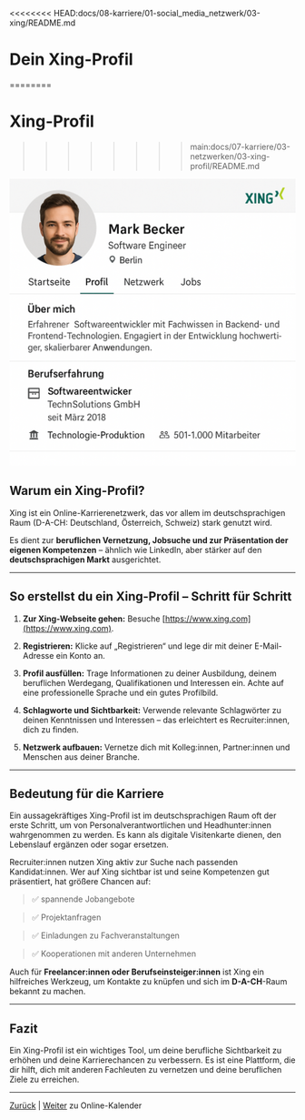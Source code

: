 <<<<<<<< HEAD:docs/08-karriere/01-social_media_netzwerk/03-xing/README.md
# Dein Xing-Profil
========
# Xing-Profil
>>>>>>>> main:docs/07-karriere/03-netzwerken/03-xing-profil/README.md

![Beispiel](../../../../images/xing_profil.png)

## Warum ein Xing-Profil?

Xing ist ein Online-Karrierenetzwerk, das vor allem im deutschsprachigen Raum (D-A-CH: Deutschland, Österreich, Schweiz) stark genutzt wird.

Es dient zur **beruflichen Vernetzung, Jobsuche und zur Präsentation der eigenen Kompetenzen** – ähnlich wie LinkedIn, aber stärker auf den **deutschsprachigen Markt** ausgerichtet.

---

## So erstellst du ein Xing-Profil – Schritt für Schritt

1. **Zur Xing-Webseite gehen:** Besuche [https://www.xing.com](https://www.xing.com).

2. **Registrieren:** Klicke auf „Registrieren“ und lege dir mit deiner E-Mail-Adresse ein Konto an.

3. **Profil ausfüllen:** Trage Informationen zu deiner Ausbildung, deinem beruflichen Werdegang, Qualifikationen und Interessen ein. Achte auf eine professionelle Sprache und ein gutes Profilbild.

4. **Schlagworte und Sichtbarkeit:** Verwende relevante Schlagwörter zu deinen Kenntnissen und Interessen – das erleichtert es Recruiter:innen, dich zu finden.

5. **Netzwerk aufbauen:** Vernetze dich mit Kolleg:innen, Partner:innen und Menschen aus deiner Branche.

---

## Bedeutung für die Karriere

Ein aussagekräftiges Xing-Profil ist im deutschsprachigen Raum oft der erste Schritt, um von Personalverantwortlichen und Headhunter:innen wahrgenommen zu werden. Es kann als digitale Visitenkarte dienen, den Lebenslauf ergänzen oder sogar ersetzen.

Recruiter:innen nutzen Xing aktiv zur Suche nach passenden Kandidat:innen. Wer auf Xing sichtbar ist und seine Kompetenzen gut präsentiert, hat größere Chancen auf:

>✅ spannende Jobangebote

>✅ Projektanfragen

>✅ Einladungen zu Fachveranstaltungen 

>✅ Kooperationen mit anderen Unternehmen

Auch für **Freelancer:innen oder Berufseinsteiger:innen** ist Xing ein hilfreiches Werkzeug, um Kontakte zu knüpfen und sich im **D-A-CH**-Raum bekannt zu machen.

---

## Fazit

Ein Xing-Profil ist ein wichtiges Tool, um deine berufliche Sichtbarkeit zu erhöhen und deine Karrierechancen zu verbessern. Es ist eine Plattform, die dir hilft, dich mit anderen Fachleuten zu vernetzen und deine beruflichen Ziele zu erreichen.

---
[Zurück](../README.md) | [Weiter](../04-online-kalender/README.md) zu Online-Kalender
